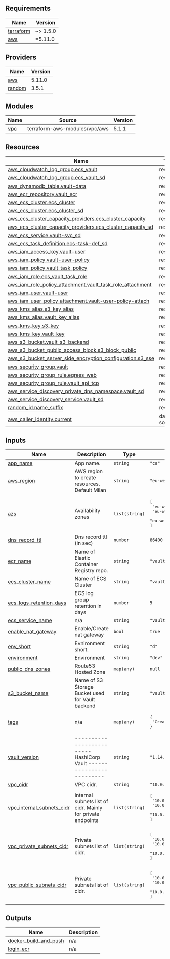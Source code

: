 ## Requirements

| Name | Version |
|------|---------|
| <a name="requirement_terraform"></a> [terraform](#requirement\_terraform) | ~> 1.5.0 |
| <a name="requirement_aws"></a> [aws](#requirement\_aws) | =5.11.0 |

## Providers

| Name | Version |
|------|---------|
| <a name="provider_aws"></a> [aws](#provider\_aws) | 5.11.0 |
| <a name="provider_random"></a> [random](#provider\_random) | 3.5.1 |

## Modules

| Name | Source | Version |
|------|--------|---------|
| <a name="module_vpc"></a> [vpc](#module\_vpc) | terraform-aws-modules/vpc/aws | 5.1.1 |

## Resources

| Name | Type |
|------|------|
| [aws_cloudwatch_log_group.ecs_vault](https://registry.terraform.io/providers/hashicorp/aws/5.11.0/docs/resources/cloudwatch_log_group) | resource |
| [aws_cloudwatch_log_group.ecs_vault_sd](https://registry.terraform.io/providers/hashicorp/aws/5.11.0/docs/resources/cloudwatch_log_group) | resource |
| [aws_dynamodb_table.vault-data](https://registry.terraform.io/providers/hashicorp/aws/5.11.0/docs/resources/dynamodb_table) | resource |
| [aws_ecr_repository.vault_ecr](https://registry.terraform.io/providers/hashicorp/aws/5.11.0/docs/resources/ecr_repository) | resource |
| [aws_ecs_cluster.ecs_cluster](https://registry.terraform.io/providers/hashicorp/aws/5.11.0/docs/resources/ecs_cluster) | resource |
| [aws_ecs_cluster.ecs_cluster_sd](https://registry.terraform.io/providers/hashicorp/aws/5.11.0/docs/resources/ecs_cluster) | resource |
| [aws_ecs_cluster_capacity_providers.ecs_cluster_capacity](https://registry.terraform.io/providers/hashicorp/aws/5.11.0/docs/resources/ecs_cluster_capacity_providers) | resource |
| [aws_ecs_cluster_capacity_providers.ecs_cluster_capacity_sd](https://registry.terraform.io/providers/hashicorp/aws/5.11.0/docs/resources/ecs_cluster_capacity_providers) | resource |
| [aws_ecs_service.vault-svc_sd](https://registry.terraform.io/providers/hashicorp/aws/5.11.0/docs/resources/ecs_service) | resource |
| [aws_ecs_task_definition.ecs-task-def_sd](https://registry.terraform.io/providers/hashicorp/aws/5.11.0/docs/resources/ecs_task_definition) | resource |
| [aws_iam_access_key.vault-user](https://registry.terraform.io/providers/hashicorp/aws/5.11.0/docs/resources/iam_access_key) | resource |
| [aws_iam_policy.vault-user-policy](https://registry.terraform.io/providers/hashicorp/aws/5.11.0/docs/resources/iam_policy) | resource |
| [aws_iam_policy.vault_task_policy](https://registry.terraform.io/providers/hashicorp/aws/5.11.0/docs/resources/iam_policy) | resource |
| [aws_iam_role.ecs_vault_task_role](https://registry.terraform.io/providers/hashicorp/aws/5.11.0/docs/resources/iam_role) | resource |
| [aws_iam_role_policy_attachment.vault_task_role_attachment](https://registry.terraform.io/providers/hashicorp/aws/5.11.0/docs/resources/iam_role_policy_attachment) | resource |
| [aws_iam_user.vault-user](https://registry.terraform.io/providers/hashicorp/aws/5.11.0/docs/resources/iam_user) | resource |
| [aws_iam_user_policy_attachment.vault-user-policy-attach](https://registry.terraform.io/providers/hashicorp/aws/5.11.0/docs/resources/iam_user_policy_attachment) | resource |
| [aws_kms_alias.s3_key_alias](https://registry.terraform.io/providers/hashicorp/aws/5.11.0/docs/resources/kms_alias) | resource |
| [aws_kms_alias.vault_key_alias](https://registry.terraform.io/providers/hashicorp/aws/5.11.0/docs/resources/kms_alias) | resource |
| [aws_kms_key.s3_key](https://registry.terraform.io/providers/hashicorp/aws/5.11.0/docs/resources/kms_key) | resource |
| [aws_kms_key.vault_key](https://registry.terraform.io/providers/hashicorp/aws/5.11.0/docs/resources/kms_key) | resource |
| [aws_s3_bucket.vault_s3_backend](https://registry.terraform.io/providers/hashicorp/aws/5.11.0/docs/resources/s3_bucket) | resource |
| [aws_s3_bucket_public_access_block.s3_block_public](https://registry.terraform.io/providers/hashicorp/aws/5.11.0/docs/resources/s3_bucket_public_access_block) | resource |
| [aws_s3_bucket_server_side_encryption_configuration.s3_sse](https://registry.terraform.io/providers/hashicorp/aws/5.11.0/docs/resources/s3_bucket_server_side_encryption_configuration) | resource |
| [aws_security_group.vault](https://registry.terraform.io/providers/hashicorp/aws/5.11.0/docs/resources/security_group) | resource |
| [aws_security_group_rule.egress_web](https://registry.terraform.io/providers/hashicorp/aws/5.11.0/docs/resources/security_group_rule) | resource |
| [aws_security_group_rule.vault_api_tcp](https://registry.terraform.io/providers/hashicorp/aws/5.11.0/docs/resources/security_group_rule) | resource |
| [aws_service_discovery_private_dns_namespace.vault_sd](https://registry.terraform.io/providers/hashicorp/aws/5.11.0/docs/resources/service_discovery_private_dns_namespace) | resource |
| [aws_service_discovery_service.vault_sd](https://registry.terraform.io/providers/hashicorp/aws/5.11.0/docs/resources/service_discovery_service) | resource |
| [random_id.name_suffix](https://registry.terraform.io/providers/hashicorp/random/latest/docs/resources/id) | resource |
| [aws_caller_identity.current](https://registry.terraform.io/providers/hashicorp/aws/5.11.0/docs/data-sources/caller_identity) | data source |

## Inputs

| Name | Description | Type | Default | Required |
|------|-------------|------|---------|:--------:|
| <a name="input_app_name"></a> [app\_name](#input\_app\_name) | App name. | `string` | `"ca"` | no |
| <a name="input_aws_region"></a> [aws\_region](#input\_aws\_region) | AWS region to create resources. Default Milan | `string` | `"eu-west-1"` | no |
| <a name="input_azs"></a> [azs](#input\_azs) | Availability zones | `list(string)` | <pre>[<br>  "eu-west-1a",<br>  "eu-west-1b",<br>  "eu-west-1c"<br>]</pre> | no |
| <a name="input_dns_record_ttl"></a> [dns\_record\_ttl](#input\_dns\_record\_ttl) | Dns record ttl (in sec) | `number` | `86400` | no |
| <a name="input_ecr_name"></a> [ecr\_name](#input\_ecr\_name) | Name of Elastic Container Registry repo. | `string` | `"vault"` | no |
| <a name="input_ecs_cluster_name"></a> [ecs\_cluster\_name](#input\_ecs\_cluster\_name) | Name of ECS Cluster | `string` | `"vault-ecs-cluster"` | no |
| <a name="input_ecs_logs_retention_days"></a> [ecs\_logs\_retention\_days](#input\_ecs\_logs\_retention\_days) | ECS log group retention in days | `number` | `5` | no |
| <a name="input_ecs_service_name"></a> [ecs\_service\_name](#input\_ecs\_service\_name) | n/a | `string` | `"vault_sd"` | no |
| <a name="input_enable_nat_gateway"></a> [enable\_nat\_gateway](#input\_enable\_nat\_gateway) | Enable/Create nat gateway | `bool` | `true` | no |
| <a name="input_env_short"></a> [env\_short](#input\_env\_short) | Evnironment short. | `string` | `"d"` | no |
| <a name="input_environment"></a> [environment](#input\_environment) | Environment | `string` | `"dev"` | no |
| <a name="input_public_dns_zones"></a> [public\_dns\_zones](#input\_public\_dns\_zones) | Route53 Hosted Zone | `map(any)` | `null` | no |
| <a name="input_s3_bucket_name"></a> [s3\_bucket\_name](#input\_s3\_bucket\_name) | Name of S3 Storage Bucket used for Vault backend | `string` | `"vault-storage"` | no |
| <a name="input_tags"></a> [tags](#input\_tags) | n/a | `map(any)` | <pre>{<br>  "CreatedBy": "Terraform"<br>}</pre> | no |
| <a name="input_vault_version"></a> [vault\_version](#input\_vault\_version) | ------------------------- HashiCorp Vault ------------------------- | `string` | `"1.14.6"` | no |
| <a name="input_vpc_cidr"></a> [vpc\_cidr](#input\_vpc\_cidr) | VPC cidr. | `string` | `"10.0.0.0/16"` | no |
| <a name="input_vpc_internal_subnets_cidr"></a> [vpc\_internal\_subnets\_cidr](#input\_vpc\_internal\_subnets\_cidr) | Internal subnets list of cidr. Mainly for private endpoints | `list(string)` | <pre>[<br>  "10.0.201.0/24",<br>  "10.0.202.0/24",<br>  "10.0.203.0/24"<br>]</pre> | no |
| <a name="input_vpc_private_subnets_cidr"></a> [vpc\_private\_subnets\_cidr](#input\_vpc\_private\_subnets\_cidr) | Private subnets list of cidr. | `list(string)` | <pre>[<br>  "10.0.1.0/24",<br>  "10.0.2.0/24",<br>  "10.0.3.0/24"<br>]</pre> | no |
| <a name="input_vpc_public_subnets_cidr"></a> [vpc\_public\_subnets\_cidr](#input\_vpc\_public\_subnets\_cidr) | Private subnets list of cidr. | `list(string)` | <pre>[<br>  "10.0.101.0/24",<br>  "10.0.102.0/24",<br>  "10.0.103.0/24"<br>]</pre> | no |

## Outputs

| Name | Description |
|------|-------------|
| <a name="output_docker_build_and_push"></a> [docker\_build\_and\_push](#output\_docker\_build\_and\_push) | n/a |
| <a name="output_login_ecr"></a> [login\_ecr](#output\_login\_ecr) | n/a |
